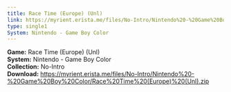 ```yaml
---
title: Race Time (Europe) (Unl)
link: https://myrient.erista.me/files/No-Intro/Nintendo%20-%20Game%20Boy%20Color/Race%20Time%20(Europe)%20(Unl).zip
type: single1
System: Nintendo - Game Boy Color
---
```

<b>Game:</b> Race Time (Europe) (Unl)<br>
<b>System:</b> Nintendo - Game Boy Color<br>
<b>Collection:</b> No-Intro<br>
<b>Download:</b> https://myrient.erista.me/files/No-Intro/Nintendo%20-%20Game%20Boy%20Color/Race%20Time%20(Europe)%20(Unl).zip